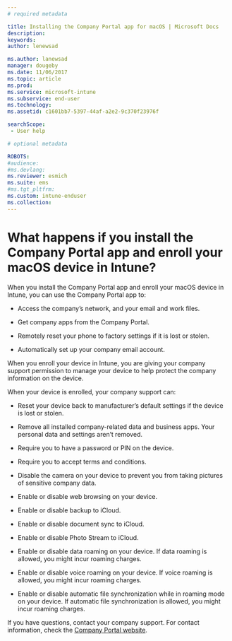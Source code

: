 ```yaml
---
# required metadata

title: Installing the Company Portal app for macOS | Microsoft Docs
description:
keywords:
author: lenewsad

ms.author: lanewsad
manager: dougeby
ms.date: 11/06/2017
ms.topic: article
ms.prod:
ms.service: microsoft-intune
ms.subservice: end-user
ms.technology:
ms.assetid: c1601bb7-5397-44af-a2e2-9c370f23976f

searchScope:
 - User help

# optional metadata

ROBOTS:  
#audience:
#ms.devlang:
ms.reviewer: esmich
ms.suite: ems
#ms.tgt_pltfrm:
ms.custom: intune-enduser
ms.collection: 
---
```



# What happens if you install the Company Portal app and enroll your macOS device in Intune?

When you install the Company Portal app and enroll your macOS device in Intune, you can use the Company Portal app to:

- Access the company’s network, and your email and work files.

- Get company apps from the Company Portal.

- Remotely reset your phone to factory settings if it is lost or stolen.

- Automatically set up your company email account.

When you enroll your device in Intune, you are giving your company support permission to manage your device to help protect the company information on the device.

When your device is enrolled, your company support can:

- Reset your device back to manufacturer’s default settings if the device is lost or stolen.

- Remove all installed company-related data and business apps. Your personal data and settings aren’t removed.

- Require you to have a password or PIN on the device.

- Require you to accept terms and conditions.

- Disable the camera on your device to prevent you from taking pictures of sensitive company data.

- Enable or disable web browsing on your device.

- Enable or disable backup to iCloud.

- Enable or disable document sync to iCloud.

- Enable or disable Photo Stream to iCloud.

- Enable or disable data roaming on your device. If data roaming is allowed, you might incur roaming charges.

- Enable or disable voice roaming on your device. If voice roaming is allowed, you might incur roaming charges.

- Enable or disable automatic file synchronization while in roaming mode on your device. If automatic file synchronization is allowed, you might incur roaming charges.

If you have questions, contact your company support. For contact information, check the [Company Portal website](https://go.microsoft.com/fwlink/?linkid=2010980).
